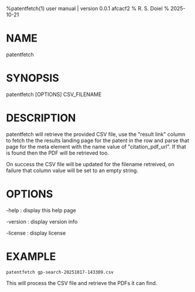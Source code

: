 %patentfetch(1) user manual | version 0.0.1 afcacf2
% R. S. Doiel
% 2025-10-21

# NAME

patentfetch

# SYNOPSIS

patentfetch [OPTIONS] CSV_FILENAME

# DESCRIPTION

patentfetch will retrieve the provided CSV file, use the "result link" column to fetch the
the results landing page for the patent in the row and parse that page for the meta element
with the name value of "citation_pdf_url". If that is found then the PDF will be retrieved too.

On success the CSV file will be updated for the filename retreived, on failure that column value
will be set to an empty string.

# OPTIONS

-help
: display this help page

-version
: display version info

-license
: display license

# EXAMPLE

~~~shell
patentfetch gp-search-20251017-143309.csv
~~~

This will process the CSV file and retrieve the PDFs it can find.


